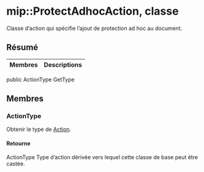 # <a name="class-mipprotectadhocaction"></a>mip::ProtectAdhocAction, classe 
Classe d’action qui spécifie l’ajout de protection ad hoc au document.
## <a name="summary"></a>Résumé
 Membres                        | Descriptions                                
--------------------------------|---------------------------------------------
public ActionType GetType
## <a name="members"></a>Membres
### <a name="actiontype"></a>ActionType
Obtenir le type de [Action](#classmip_1_1_action).
#### <a name="returns"></a>Retourne
ActionType Type d’action dérivée vers lequel cette classe de base peut être castée.
